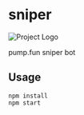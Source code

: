 # sniper
![Project Logo](images/halo_sniper.avif)

pump.fun sniper bot

## Usage
```
npm install
npm start
```